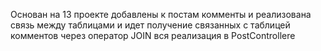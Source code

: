 Основан на 13 проекте добавлены к постам комменты
и реализована  связь между таблицами и идет получение связанных с таблицей комментов  через оператор JOIN
вся реализация в PostControllere
